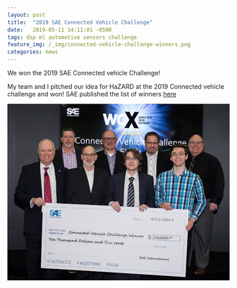 ```yaml
---
layout: post
title:  "2019 SAE Connected Vehicle Challenge"
date:   2019-05-11 14:11:01 -0500
tags: dsp ml automotive sensors challenge
feature_img: /_img/connected-vehicle-challenge-winners.png
categories: news
---
```

We won the 2019 SAE Connected vehicle Challenge!

<!-- excerpt-end -->
My team and I pitched our idea for HaZARD at the 2019 Connected vehicle challenge and won! SAE published the list of winners [here][challenge-news-link]

![Big Check](/_img/connected-vehicle-challenge-winners.png)

[challenge-news-link]: https://www.sae.org/attend/wcx/2019/experience/connected-vehicle-challenge
